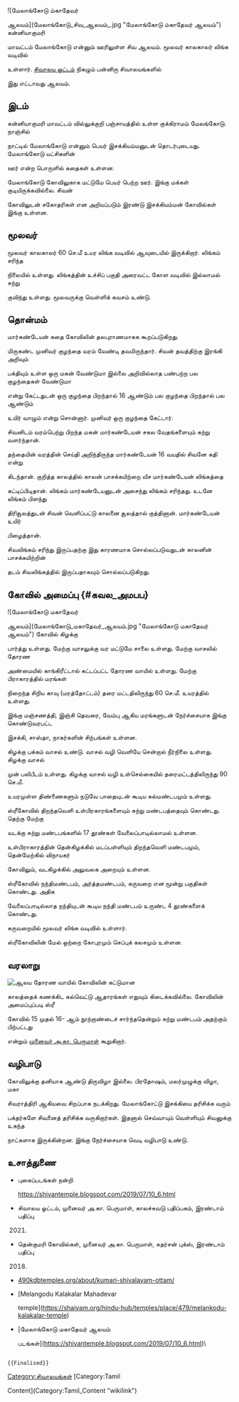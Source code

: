 ![மேலாங்கோடு ம்காதேவர்
ஆலயம்](மேலாங்கோடு_சிவ_ஆலயம்_.jpg "மேலாங்கோடு ம்காதேவர் ஆலயம்") கன்னியாகுமரி
மாவட்டம் மேலாங்கோடு என்னும் ஊரிலுள்ள சிவ ஆலயம். மூலவர் காலகாலர் லிங்க வடிவில்
உள்ளார். [சிவாலய ஓட்டம்](சிவாலய_ஓட்டம் "wikilink") நிகழும் பன்னிரு சிவாலயங்களில்
இது எட்டாவது ஆலயம்.

## இடம்

கன்னியாகுமரி மாவட்டம் வில்லுக்குறி பஞ்சாயத்தில் உள்ள குக்கிராமம் மேலங்கோடு. நாஞ்சில்
நாட்டில் மேலாங்கோடு என்னும் பெயர் இசக்கியம்மனுடன் தொடர்புடையது. மேலாங்கோடு யட்சிகளின்
ஊர் என்ற பொருளில் கதைகள் உள்ளன.

மேலாங்கோடு கோவிலுகாக மட்டுமே பெயர் பெற்ற ஊர். இங்கு மக்கள் குடியிருக்கவில்லை. சிவன்
கோவிலுடன் சகோதரிகள் என அறியப்படும் இரண்டு இசக்கியம்மன் கோவில்கள் இங்கு உள்ளன.

## மூலவர்

மூலவர் காலகாலர் 60 செ.மீ உயர லிங்க வடிவில் ஆவுடையில் இருக்கிறார். லிங்கம் சரிந்த
நிலையில் உள்ளது. லிங்கத்தின் உச்சிப் பகுதி அரைவட்ட கோள வடிவில் இல்லாமல் சற்று
குவிந்து உள்ளது. மூலவருக்கு வெள்ளிக் கவசம் உண்டு.

## தொன்மம்

மார்கண்டேயன் கதை கோவிலின் தலபுராணமாகக கூறப்படுகிறது.

மிருகண்ட முனிவர் குழந்தை வரம் வேண்டி தவமிருந்தார். சிவன் தவத்திற்கு இரங்கி அறிவும்
பக்தியும் உள்ள ஒரு மகன் வேண்டுமா இல்லை அறிவில்லாத பண்பற்ற பல குழந்தைகள் வேண்டுமா
என்று கேட்டதுடன் ஒரு குழந்தை பிறந்தால் 16 ஆண்டும் பல குழந்தை பிறந்தால் பல ஆண்டும்
உயிர் வாழும் என்று சொன்னார். முனிவர் ஒரு குழந்தை கேட்டார்.

சிவனிடம் வரம்பெற்று பிறந்த மகன் மார்கண்டேயன் சகல வேதங்களையும் கற்று வளர்ந்தான்.
தந்தையின் வரத்தின் செய்தி அறிந்திருந்த மார்கண்டேயன் 16 வயதில் சிவனே கதி என்று
கிடந்தான். குறித்த காலத்தில் காலன் பாசக்கயிற்றை வீச மார்கண்டேயன் லிங்கத்தை
கட்டிப்பிடிதான். லிங்கம் மார்கண்டேயனுடன் அசைந்து லிங்கம் சரிந்தது. உடனே லிங்கம் பிளந்து
திரிசூலத்துடன் சிவன் வெளிப்பட்டு காலனை சூலத்தால் குத்தினான். மார்கண்டேயன் உயிர்
பிழைத்தான்.

சிவலிங்கம் சரிந்து இருப்பதற்கு இது காரணமாக சொல்லப்படுவதுடன் காலனின் பாசக்கயிற்றின்
தடம் சிவலிங்கத்தில் இருப்பதாகவும் சொல்லப்படுகிறது.

## கோவில் அமைப்பு {#கவல_அமபப}

![மேலாங்கோடு மகாதேவர்
ஆலயம்](மேலாங்கோடு_மகாதேவர்_ஆலயம்.jpg "மேலாங்கோடு மகாதேவர் ஆலயம்") கோவில் கிழக்கு
பார்த்து உள்ளது. மேற்கு வாசலுக்கு வர மட்டுமே சாலை உள்ளது. மேற்கு வாசலில் தோரண
அண்மையில் காங்கிரீட்டால் கட்டப்பட்ட தோரண வாயில் உள்ளது. மேற்கு பிராகாரத்தில் மரங்கள்
நிறைந்த சிறிய காவு (மரத்தோட்டம்) தரை மட்டதிலிருந்து 60 செ.மீ. உயரத்தில் உள்ளது.
இங்கு மஞ்சணத்தி, இஞ்சி தெவரை, வேம்பு ஆகிய மரங்களுடன் நேர்ச்சையாக இங்கு கொண்டுவரபட்ட
இசக்கி, சாஸ்தா, நாகர்களின் சிற்பங்கள் உள்ளன.

கிழக்கு பக்கம் வாசல் உண்டு. வாசல் வழி வெளியே சென்றால் நீர்நிலை உள்ளது. கிழக்கு வாசல்
முன் பலிபீடம் உள்ளது. கிழக்கு வாசல் வழி உள்செல்கையில் தரைமட்டத்திலிருந்து 90 செ.மீ.
உயரமுள்ள திண்ணைகளும் நடுவே பாதையுடன் கூடிய கல்மண்டபமும் உள்ளது.

ஸ்ரீகோவில் திறந்தவெளி உள்பிரகாரங்களையும் சுற்று மண்டபத்தையும் கொண்டது. தெற்கு மேற்கு
வடக்கு சுற்று மண்டபங்களில் 17 தூண்கள் வேலைப்பாடில்லாமல் உள்ளன.

உள்பிராகாரத்தின் தென்கிழக்கில் மடப்பள்ளியும் திறந்தவெளி மண்டபமும், தென்மேற்கில் விநாயகர்
கோவிலும், வடகிழக்கில் அலுவலக அறையும் உள்ளன.

ஸ்ரீகோவில் நந்திமண்டபம், அர்த்தமண்டபம், கருவறை என மூன்று பகுதிகள் கொண்டது. அதிக
வேலைப்பாடில்லாத நந்தியுடன் கூடிய நந்தி மண்டபம் உருண்ட 4 தூண்களைக் கொண்டது.
கருவறையில் மூலவர் லிங்க வடிவில் உள்ளார்.

ஸ்ரீகோவிலின் மேல் ஒற்றை கோபுரமும் செப்புக் கலசமும் உள்ளன.

## வரலாறு

![ஆலய தோரண வாயில்](ஆலய_தோரண_வாயில்.jpg "ஆலய தோரண வாயில்") கோவிலின் கட்டுமான
காலத்தைக் கணக்கிட கல்வெட்டு ஆதாரங்கள் எதுவும் கிடைக்கவில்லை. கோவிலின் அமைப்புப்படி ஸ்ரீ
கோவில் 15 முதல் 16- ஆம் நூற்றாண்டைச் சார்ந்ததென்றும் சுற்று மண்டபம் அதற்கும் பிற்பட்டது
என்றும் [முனைவர் அ.கா. பெருமாள்](அ.கா._பெருமாள் "wikilink") கூறுகிறார்.

## வழிபாடு

கோவிலுக்கு தனியாக ஆண்டு திருவிழா இல்லை. பிரதோஷம், மலர்முழுக்கு விழா, மகா
சிவராத்திரி ஆகியவை சிறப்பாக நடக்கிறது. மேலாங்கோட்டு இசக்கியை தரிசிக்க வரும்
பக்தர்களே சிவனைத் தரிசிக்க வருகிறார்கள். இதனால் செவ்வாயும் வெள்ளியும் சிவனுக்கு உகந்த
நாட்களாக இருக்கின்றன. இங்கு நேர்ச்சையாக வெடி வழிபாடு உண்டு.

## உசாத்துணை

-   புகைப்படங்கள் நன்றி
    <https://shivantemple.blogspot.com/2019/07/10_6.html>
-   சிவாலய ஓட்டம், முனைவர் அ.கா. பெருமாள், காலச்சுவடு பதிப்பகம், இரண்டாம் பதிப்பு
    2021.
-   தென்குமரி கோவில்கள், முனைவர் அ.கா. பெருமாள், சுதர்சன் புக்ஸ், இரண்டாம் பதிப்பு
    2018.
-   [490kdbtemples.org/about/kumari-shivalayam-ottam/](https://490kdbtemples.org/about/kumari-shivalayam-ottam/)
-   [Melangodu Kalakalar Mahadevar
    temple](https://shaivam.org/hindu-hub/temples/place/479/melankodu-kalakalar-temple)
-   [மேலாங்கோடு மகாதேவர் ஆலயம்
    படங்கள்](https://shivantemple.blogspot.com/2019/07/10_6.html)\

```{=mediawiki}
{{Finalised}}
```
[Category:சிவாலயங்கள்](Category:சிவாலயங்கள் "wikilink") [Category:Tamil
Content](Category:Tamil_Content "wikilink")
